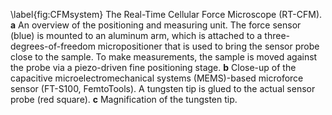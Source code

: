 \label{fig:CFMsystem}
The Real-Time Cellular Force Microscope (RT-CFM). **a** An overview of the positioning and measuring unit. The force sensor (blue) is mounted to an aluminum arm, which is attached to a three-degrees-of-freedom micropositioner that is used to bring the sensor probe close to the sample. To make measurements, the sample is moved against the probe via a piezo-driven fine positioning stage. **b** Close-up of the capacitive microelectromechanical systems (MEMS)-based microforce sensor (FT-S100, FemtoTools). A tungsten tip is glued to the actual sensor probe (red square). **c** Magnification of the tungsten tip.